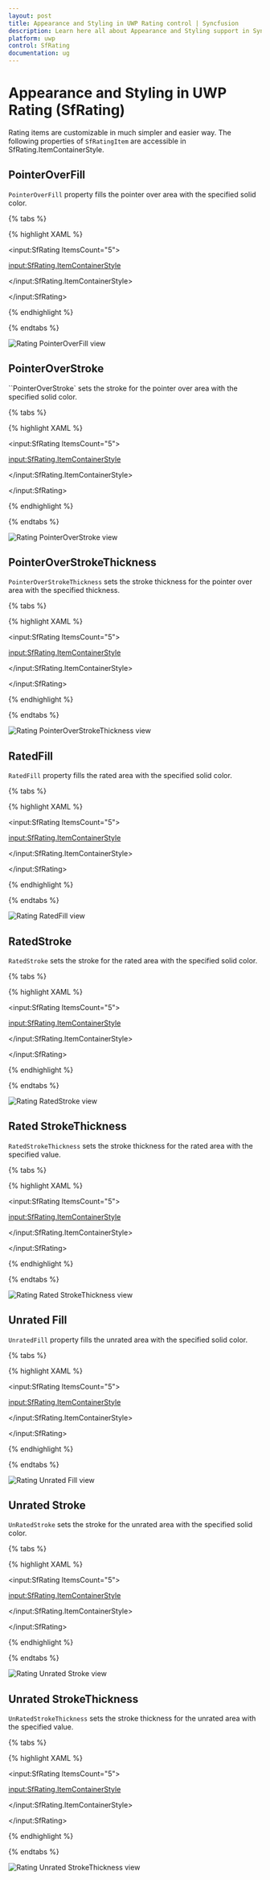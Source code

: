 ```yaml
---
layout: post
title: Appearance and Styling in UWP Rating control | Syncfusion
description: Learn here all about Appearance and Styling support in Syncfusion UWP Rating (SfRating) control and more.
platform: uwp
control: SfRating
documentation: ug
---
```


# Appearance and Styling in UWP Rating (SfRating)

Rating items are customizable in much simpler and easier way. The following properties of `SfRatingItem` are accessible in SfRating.ItemContainerStyle.

## PointerOverFill

`PointerOverFill` property fills the pointer over area with the specified solid color. 

{% tabs %}

{% highlight XAML %}

<input:SfRating ItemsCount="5">

<input:SfRating.ItemContainerStyle>

<Style TargetType="input:SfRatingItem">

<Setter Property="PointerOverFill" Value="Red"/>

</Style>

</input:SfRating.ItemContainerStyle>

</input:SfRating>

{% endhighlight %}


{% endtabs %}

![Rating PointerOverFill view](Appearance-and-Styling-images/Appearance-and-Styling-img1.jpeg)


##  PointerOverStroke

``PointerOverStroke` sets the stroke for the pointer over area with the specified solid color.

{% tabs %}

{% highlight XAML %}

<input:SfRating ItemsCount="5">

<input:SfRating.ItemContainerStyle>

<Style TargetType="input:SfRatingItem">

<Setter Property="PointerOverStroke" Value="Red"/>

</Style>

</input:SfRating.ItemContainerStyle>

</input:SfRating>


{% endhighlight %}


{% endtabs %}

![Rating PointerOverStroke view](Appearance-and-Styling-images/Appearance-and-Styling-img2.jpeg)


## PointerOverStrokeThickness

`PointerOverStrokeThickness` sets the stroke thickness for the pointer over area with the specified thickness.

{% tabs %}

{% highlight XAML %}

<input:SfRating ItemsCount="5">

<input:SfRating.ItemContainerStyle>

<Style TargetType="input:SfRatingItem">

<Setter Property="PointerOverStroke" Value="Red"/>

<Setter Property="PointerOverStrokeThickness" Value="2"/>

</Style>

</input:SfRating.ItemContainerStyle>

</input:SfRating>

{% endhighlight %}

{% endtabs %}


![Rating PointerOverStrokeThickness view](Appearance-and-Styling-images/Appearance-and-Styling-img3.jpeg)


## RatedFill

`RatedFill` property fills the rated area with the specified solid color. 

{% tabs %}

{% highlight XAML %}

<input:SfRating ItemsCount="5">

<input:SfRating.ItemContainerStyle>

<Style TargetType="input:SfRatingItem">

<Setter Property="RatedFill" Value="Red"/>

</Style>

</input:SfRating.ItemContainerStyle>

</input:SfRating>

{% endhighlight %}


{% endtabs %}


![Rating RatedFill view](Appearance-and-Styling-images/Appearance-and-Styling-img4.jpeg)


## RatedStroke

`RatedStroke` sets the stroke for the rated area with the specified solid color. 

{% tabs %}

{% highlight XAML %}

<input:SfRating ItemsCount="5">

<input:SfRating.ItemContainerStyle>

<Style TargetType="input:SfRatingItem">

<Setter Property="RatedStroke" Value="Red"/>

</Style>

</input:SfRating.ItemContainerStyle>

</input:SfRating>


{% endhighlight %}


{% endtabs %}


![Rating RatedStroke view](Appearance-and-Styling-images/Appearance-and-Styling-img5.jpeg)


## Rated StrokeThickness

`RatedStrokeThickness` sets the stroke thickness for the rated area with the specified value. 

{% tabs %}

{% highlight XAML %}

<input:SfRating ItemsCount="5">

<input:SfRating.ItemContainerStyle>

<Style TargetType="input:SfRatingItem">

<Setter Property="RatedStroke" Value="Red"/>

<Setter Property="RatedStrokeThickness" Value="2"/>

</Style>

</input:SfRating.ItemContainerStyle>

</input:SfRating>

{% endhighlight %}

{% endtabs %}


![Rating Rated StrokeThickness view](Appearance-and-Styling-images/Appearance-and-Styling-img6.jpeg)


## Unrated Fill

`UnratedFill` property fills the unrated area with the specified solid color. 

{% tabs %}

{% highlight XAML %}

<input:SfRating ItemsCount="5">

<input:SfRating.ItemContainerStyle>

<Style TargetType="input:SfRatingItem">

<Setter Property="UnratedFill" Value="Red"/>

</Style>

</input:SfRating.ItemContainerStyle>

</input:SfRating>

{% endhighlight %}

{% endtabs %}

![Rating Unrated Fill view](Appearance-and-Styling-images/Appearance-and-Styling-img7.jpeg)


## Unrated Stroke

`UnRatedStroke` sets the stroke for the unrated area with the specified solid color. 

{% tabs %}

{% highlight XAML %}

<input:SfRating ItemsCount="5">

<input:SfRating.ItemContainerStyle>

<Style TargetType="input:SfRatingItem">

<Setter Property="UnratedStroke" Value="Red"/>

</Style>

</input:SfRating.ItemContainerStyle>

</input:SfRating>

{% endhighlight %}

{% endtabs %}


![Rating Unrated Stroke view](Appearance-and-Styling-images/Appearance-and-Styling-img8.jpeg)


## Unrated StrokeThickness

`UnRatedStrokeThickness` sets the stroke thickness for the unrated area with the specified value. 

{% tabs %}

{% highlight XAML %}

<input:SfRating ItemsCount="5">

<input:SfRating.ItemContainerStyle>

<Style TargetType="input:SfRatingItem">

<Setter Property="UnratedStroke" Value="Red"/>

<Setter Property="UnratedStrokeThickness" Value="2"/>

</Style>

</input:SfRating.ItemContainerStyle>

</input:SfRating>

{% endhighlight %}

{% endtabs %}

![Rating Unrated StrokeThickness view](Appearance-and-Styling-images/Appearance-and-Styling-img9.jpeg)


